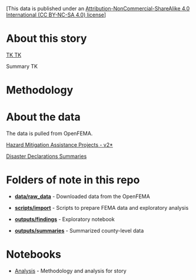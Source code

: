 [This data is published under an [Attribution-NonCommercial-ShareAlike 4.0 International (CC BY-NC-SA 4.0) license](https://creativecommons.org/licenses/by-nc-sa/4.0/)]

# About this story

[TK TK ](https://www.washingtonpost.com/)

Summary TK

# Methodology

# About the data

The data is pulled from OpenFEMA.

[Hazard Mitigation Assistance Projects - v2*](https://www.fema.gov/openfema-data-page/hazard-mitigation-assistance-projects-v2)

[Disaster Declarations Summaries](https://www.fema.gov/openfema-data-page/disaster-declarations-summaries-v2)

# Folders of note in this repo

* **[data/raw_data](data/raw_data)** - Downloaded data from the OpenFEMA

* **[scripts/import](scripts/analysis)** - Scripts to prepare FEMA data and exploratory analysis

* **[outputs/findings](https://github.com/wpinvestigative/fema_hazard_mitigation_2021/tree/main/outputs/findings)** - Exploratory notebook

* **[outputs/summaries](https://github.com/wpinvestigative/fema_hazard_mitigation_2021/tree/main/outputs/summaries)** - Summarized county-level data

# Notebooks

* [Analysis](http://wpinvestigative.github.io/fema_hazard_mitigation_2021/outputs/findings/01_mitigation_analysis.html) - Methodology and analysis for story

